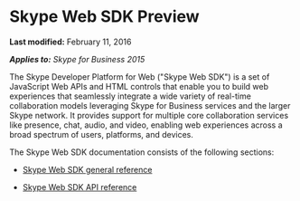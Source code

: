 
# Skype Web SDK Preview

 **Last modified:** February 11, 2016

 _**Applies to:** Skype for Business 2015_

The Skype Developer Platform for Web ("Skype Web SDK") is a set of JavaScript Web APIs and HTML controls that enable you to build web experiences that seamlessly integrate a wide variety of real-time collaboration models leveraging Skype for Business services and the larger Skype network. It provides support for multiple core collaboration services like presence, chat, audio, and video, enabling web experiences across a broad spectrum of users, platforms, and devices.

The Skype Web SDK documentation consists of the following sections:

- [Skype Web SDK general reference](f0788d84-21e0-4db3-9519-cff26ee1e583.md)
    
- [Skype Web SDK API reference](http://technet.microsoft.com/library/b22d9a7c-d06c-4628-a8f2-bb060ca7689a.aspx)
    
